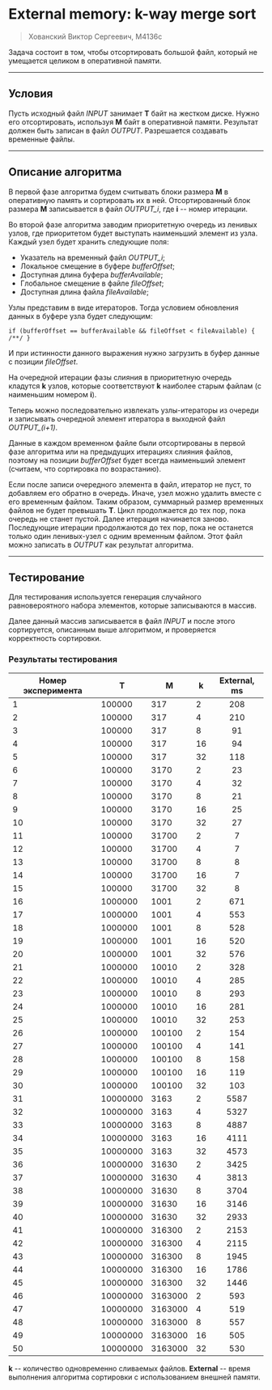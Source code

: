 External memory: k-way merge sort
====================

> Хованский Виктор Сергеевич, M4136c

Задача состоит в том, чтобы отсортировать большой файл, который не умещается целиком в оперативной памяти.

------
## Условия
Пусть исходный файл *INPUT* занимает **T** байт на жестком диске.
Нужно его отсортировать, используя **M** байт в оперативной памяти.
Результат должен быть записан в файл *OUTPUT*. Разрешается создавать временные файлы.

-------

## Описание алгоритма
В первой фазе алгоритма будем считывать блоки размера **M** в оперативную память и сортировать их в ней. Отсортированный блок размера **M** записывается в файл *OUTPUT_i*, где **i** -- номер итерации.

Во второй фазе алгоритма заводим приоритетную очередь из ленивых узлов, где приоритетом будет выступать наименьший элемент из узла. Каждый узел будет хранить следующие поля:

 - Указатель на временный файл *OUTPUT_i*;
 - Локальное смещение в буфере *bufferOffset*;
 - Доступная длина буфера *bufferAvailable*;
 - Глобальное смещение в файле *fileOffset*;
 - Доступная длина файла *fileAvailable*;

Узлы представим в виде итераторов. Тогда условием обновления данных в буфере узла будет следующим:
```
if (bufferOffset == bufferAvailable && fileOffset < fileAvailable) { /**/ }
```

И при истинности данного выражения нужно загрузить в буфер данные с позиции *fileOffset*.

На очередной итерации фазы слияния в приоритетную очередь кладутся **k** узлов, которые соответствуют **k** наиболее старым файлам (с наименьшим номером **i**).

Теперь можно последовательно извлекать узлы-итераторы из очереди и записывать очередной элемент итератора в выходной файл *OUTPUT_(i+1)*. 

Данные в каждом временном файле были отсортированы в первой фазе алгоритма или на предыдущих итерациях слияния файлов, поэтому на позиции *bufferOffset* будет всегда наименьший элемент (считаем, что сортировка по возрастанию).

Если после записи очередного элемента в файл, итератор не пуст, то добавляем его обратно в очередь. Иначе, узел можно удалить вместе с его временным файлом. Таким образом, суммарный размер временных файлов не будет превышать **T**. Цикл продолжается до тех пор, пока очередь не станет пустой. Далее итерация начинается заново. Последующие итерации продолжаются до тех пор, пока не останется только один ленивых-узел с одним временным файлом. Этот файл можно записать в *OUTPUT* как результат алгоритма.

-------

## Тестирование
Для тестирования используется генерация случайного равновероятного набора элементов, которые записываются в массив.

Далее данный массив записывается в файл *INPUT* и после этого сортируется, описанным выше алгоритмом, и проверяется корректность сортировки.

### Результаты тестирования

Номер эксперимента | T     | M  | k | External, ms
-------------------|------ | -- | - | :------:
1 | 100000 | 317 | 2 | 208
2 | 100000 | 317 | 4 | 210
3 | 100000 | 317 | 8 | 91
4 | 100000 | 317 | 16 | 94
5 | 100000 | 317 | 32 | 118
6 | 100000 | 3170 | 2 | 23
7 | 100000 | 3170 | 4 | 32
8 | 100000 | 3170 | 8 | 21
9 | 100000 | 3170 | 16 | 25
10 | 100000 | 3170 | 32 | 27
11 | 100000 | 31700 | 2 | 7
12 | 100000 | 31700 | 4 | 7
13 | 100000 | 31700 | 8 | 8
14 | 100000 | 31700 | 16 | 7
15 | 100000 | 31700 | 32 | 8
16 | 1000000 | 1001 | 2 | 671
17 | 1000000 | 1001 | 4 | 553
18 | 1000000 | 1001 | 8 | 528
19 | 1000000 | 1001 | 16 | 520
20 | 1000000 | 1001 | 32 | 576
21 | 1000000 | 10010 | 2 | 328
22 | 1000000 | 10010 | 4 | 285
23 | 1000000 | 10010 | 8 | 293
24 | 1000000 | 10010 | 16 | 281
25 | 1000000 | 10010 | 32 | 253
26 | 1000000 | 100100 | 2 | 154
27 | 1000000 | 100100 | 4 | 141
28 | 1000000 | 100100 | 8 | 158
29 | 1000000 | 100100 | 16 | 119
30 | 1000000 | 100100 | 32 | 103
31 | 10000000 | 3163 | 2 | 5587
32 | 10000000 | 3163 | 4 | 5327
33 | 10000000 | 3163 | 8 | 4887
34 | 10000000 | 3163 | 16 | 4111
35 | 10000000 | 3163 | 32 | 4573
36 | 10000000 | 31630 | 2 | 3425
37 | 10000000 | 31630 | 4 | 3813
38 | 10000000 | 31630 | 8 | 3704
39 | 10000000 | 31630 | 16 | 3146
40 | 10000000 | 31630 | 32 | 2933
41 | 10000000 | 316300 | 2 | 2153
42 | 10000000 | 316300 | 4 | 2115
43 | 10000000 | 316300 | 8 | 1945
44 | 10000000 | 316300 | 16 | 1786
45 | 10000000 | 316300 | 32 | 1446
46 | 10000000 | 3163000 | 2 | 593
47 | 10000000 | 3163000 | 4 | 519
48 | 10000000 | 3163000 | 8 | 557
49 | 10000000 | 3163000 | 16 | 505
50 | 10000000 | 3163000 | 32 | 530

**k** -- количество одновременно сливаемых файлов.
**External** -- время выполнения алгоритма сортировки с использованием внешней памяти.